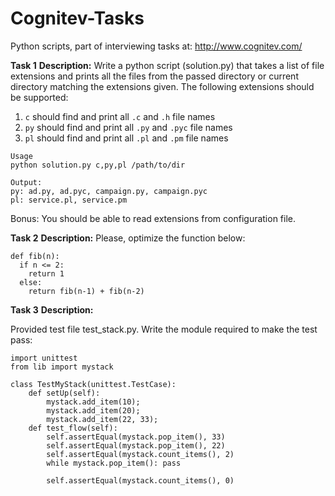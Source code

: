 # Cognitev-Tasks
Python scripts, part of interviewing tasks at: http://www.cognitev.com/

**Task 1**
**Description:**
Write a python script (solution.py) that takes a list of file extensions and prints all the files from the
passed directory or current directory matching the extensions given.
The following extensions should be supported:
1. `c` should find and print all `.c` and `.h` file names
2. `py` should find and print all `.py` and `.pyc` file names
3. `pl` should find and print all `.pl` and `.pm` file names

```
Usage
python solution.py c,py,pl /path/to/dir
```
```
Output:
py: ad.py, ad.pyc, campaign.py, campaign.pyc
pl: service.pl, service.pm
```
Bonus: You should be able to read extensions from configuration file.



**Task 2**
**Description:**
Please, optimize the function below:
```
def fib(n):
  if n <= 2:
    return 1
  else:
    return fib(n-1) + fib(n-2)
```
**Task 3**
**Description:**

Provided test file test_stack.py. Write the module required to make the test pass:

```
import unittest
from lib import mystack

class TestMyStack(unittest.TestCase):
	def setUp(self):
		mystack.add_item(10);
 		mystack.add_item(20);
 		mystack.add_item(22, 33);
 	def test_flow(self):
 		self.assertEqual(mystack.pop_item(), 33)
 		self.assertEqual(mystack.pop_item(), 22)
 		self.assertEqual(mystack.count_items(), 2)
 		while mystack.pop_item(): pass
		
 		self.assertEqual(mystack.count_items(), 0)
```
